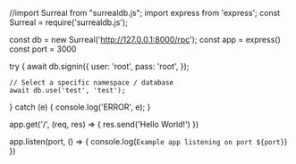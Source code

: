 //import Surreal from "surrealdb.js";
import express from 'express';
const Surreal = require('surrealdb.js');

const db = new Surreal('http://127.0.0.1:8000/rpc');
const app = express()
const port = 3000

try {
	await db.signin({
		user: 'root',
		pass: 'root',
	});
	
	// Select a specific namespace / database
	await db.use('test', 'test');
} catch (e) {
	console.log('ERROR', e);
}

app.get('/', (req, res) => {
	res.send('Hello World!')
})

app.listen(port, () => {
	console.log(`Example app listening on port ${port}`)
})